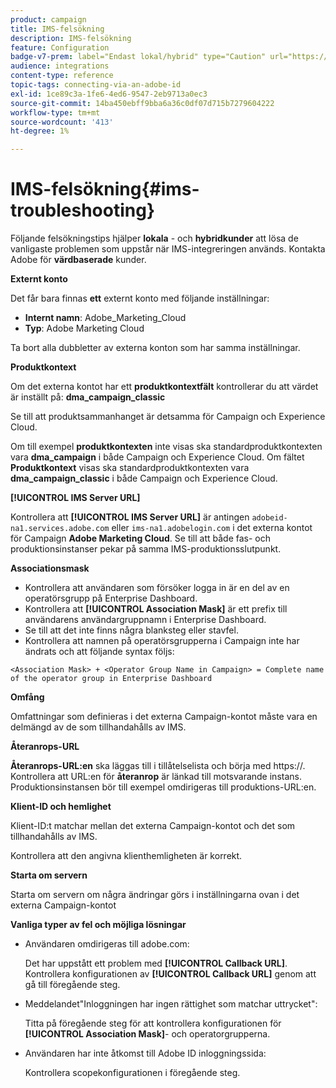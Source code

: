 ```yaml
---
product: campaign
title: IMS-felsökning
description: IMS-felsökning
feature: Configuration
badge-v7-prem: label="Endast lokal/hybrid" type="Caution" url="https://experienceleague.adobe.com/docs/campaign-classic/using/installing-campaign-classic/architecture-and-hosting-models/hosting-models-lp/hosting-models.html?lang=sv" tooltip="Gäller endast lokala och hybrida driftsättningar"
audience: integrations
content-type: reference
topic-tags: connecting-via-an-adobe-id
exl-id: 1ce89c3a-1fe6-4ed6-9547-2eb9713a0ec3
source-git-commit: 14ba450ebff9bba6a36c0df07d715b7279604222
workflow-type: tm+mt
source-wordcount: '413'
ht-degree: 1%

---
```


# IMS-felsökning{#ims-troubleshooting}


Följande felsökningstips hjälper **lokala** - och **hybridkunder** att lösa de vanligaste problemen som uppstår när IMS-integreringen används. Kontakta Adobe för **värdbaserade** kunder.

**Externt konto**

Det får bara finnas **ett** externt konto med följande inställningar:

* **Internt namn**: Adobe_Marketing_Cloud
* **Typ**: Adobe Marketing Cloud

Ta bort alla dubbletter av externa konton som har samma inställningar.

**Produktkontext**

Om det externa kontot har ett **produktkontextfält** kontrollerar du att värdet är inställt på: **dma_campaign_classic**

Se till att produktsammanhanget är detsamma för Campaign och Experience Cloud.

Om till exempel **produktkontexten** inte visas ska standardproduktkontexten vara **dma_campaign** i både Campaign och Experience Cloud. Om fältet **Produktkontext** visas ska standardproduktkontexten vara **dma_campaign_classic** i både Campaign och Experience Cloud.

**[!UICONTROL IMS Server URL]**

Kontrollera att **[!UICONTROL IMS Server URL]** är antingen `adobeid-na1.services.adobe.com` eller `ims-na1.adobelogin.com` i det externa kontot för Campaign **Adobe Marketing Cloud**. Se till att både fas- och produktionsinstanser pekar på samma IMS-produktionsslutpunkt.

**Associationsmask**

* Kontrollera att användaren som försöker logga in är en del av en operatörsgrupp på Enterprise Dashboard.
* Kontrollera att **[!UICONTROL Association Mask]** är ett prefix till användarens användargruppnamn i Enterprise Dashboard.
* Se till att det inte finns några blanksteg eller stavfel.
* Kontrollera att namnen på operatörsgrupperna i Campaign inte har ändrats och att följande syntax följs:

```
<Association Mask> + <Operator Group Name in Campaign> = Complete name of the operator group in Enterprise Dashboard
```

**Omfång**

Omfattningar som definieras i det externa Campaign-kontot måste vara en delmängd av de som tillhandahålls av IMS.

**Återanrops-URL**

**Återanrops-URL:en** ska läggas till i tillåtelselista och börja med https://. Kontrollera att URL:en för **återanrop** är länkad till motsvarande instans. Produktionsinstansen bör till exempel omdirigeras till produktions-URL:en.

**Klient-ID och hemlighet**

Klient-ID:t matchar mellan det externa Campaign-kontot och det som tillhandahålls av IMS.

Kontrollera att den angivna klienthemligheten är korrekt.

**Starta om servern**

Starta om servern om några ändringar görs i inställningarna ovan i det externa Campaign-kontot

**Vanliga typer av fel och möjliga lösningar**

* Användaren omdirigeras till adobe.com:

  Det har uppstått ett problem med **[!UICONTROL Callback URL]**. Kontrollera konfigurationen av **[!UICONTROL Callback URL]** genom att gå till föregående steg.

* Meddelandet&quot;Inloggningen har ingen rättighet som matchar uttrycket&quot;:

  Titta på föregående steg för att kontrollera konfigurationen för **[!UICONTROL Association Mask]**- och operatorgrupperna.

* Användaren har inte åtkomst till Adobe ID inloggningssida:

  Kontrollera scopekonfigurationen i föregående steg.
